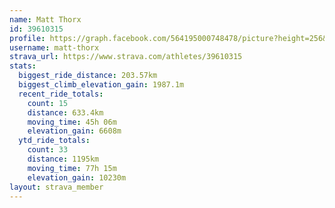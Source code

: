 ```yaml
---
name: Matt Thorx
id: 39610315
profile: https://graph.facebook.com/564195000748478/picture?height=256&width=256
username: matt-thorx
strava_url: https://www.strava.com/athletes/39610315
stats:
  biggest_ride_distance: 203.57km
  biggest_climb_elevation_gain: 1987.1m
  recent_ride_totals:
    count: 15
    distance: 633.4km
    moving_time: 45h 06m
    elevation_gain: 6608m
  ytd_ride_totals:
    count: 33
    distance: 1195km
    moving_time: 77h 15m
    elevation_gain: 10230m
layout: strava_member
--- 
```

